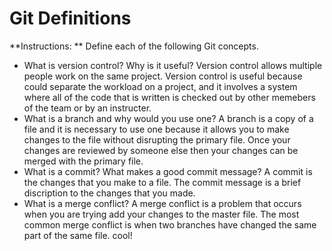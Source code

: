# Git Definitions

**Instructions: ** Define each of the following Git concepts.

* What is version control?  Why is it useful?
  Version control allows multiple people work on the same project.
  Version control is useful because could separate the workload
  on a project, and it involves a system where all of the code that
  is written is checked out by other memebers of the team or by 
  an instructer. 
* What is a branch and why would you use one?
  A branch is a copy of a file and it is necessary to use one
  because it allows you to make changes to the file without
  disrupting the primary file. Once your changes are reviewed by 
  someone else then your changes can be merged with the primary
  file. 
* What is a commit? What makes a good commit message?
  A commit is the changes that you make to a file. The commit 
  message is a brief discription to the changes that you made.
* What is a merge conflict?
  A merge conflict is a problem that occurs when you are trying 
  add your changes to the master file. The most common merge 
  conflict is when two branches have changed the same part of 
  the same file. cool!
